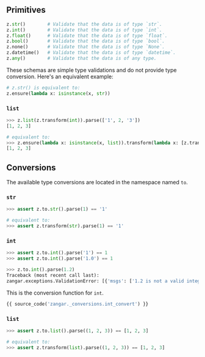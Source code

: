 ## Primitives

```python
z.str()        # Validate that the data is of type `str`.
z.int()        # Validate that the data is of type `int`.
z.float()      # Validate that the data is of type `float`.
z.bool()       # Validate that the data is of type `bool`.
z.none()       # Validate that the data is of type `None`.
z.datetime()   # Validate that the data is of type `datetime`.
z.any()        # Validate that the data is of any type.
```

These schemas are simple type validations and do not provide type conversion. Here's an equivalent example:

```python
# z.str() is equivalent to:
z.ensure(lambda x: isinstance(x, str))
```

### `list`

```py
>>> z.list(z.transform(int)).parse(['1', 2, '3'])
[1, 2, 3]

# equivalent to:
>>> z.ensure(lambda x: isinstance(x, list)).transform(lambda x: [z.transform(int).parse(i) for i in x]).parse(['1', 2, '3'])
[1, 2, 3]

```

## Conversions

The available type conversions are located in the namespace named `to`.

### `str`

```py
>>> assert z.to.str().parse(1) == '1'

# equivalent to:
>>> assert z.transform(str).parse(1) == '1'

```

### `int`

```py
>>> assert z.to.int().parse('1') == 1
>>> assert z.to.int().parse('1.0') == 1

>>> z.to.int().parse(1.2)
Traceback (most recent call last):
zangar.exceptions.ValidationError: [{'msgs': ['1.2 is not a valid integer']}]

```

This is the conversion function for `int`.

```py
{{ source_code('zangar._conversions.int_convert') }}

```

### `list`

```py
>>> assert z.to.list().parse((1, 2, 3)) == [1, 2, 3]

# equivalent to:
>>> assert z.transform(list).parse((1, 2, 3)) == [1, 2, 3]

```
